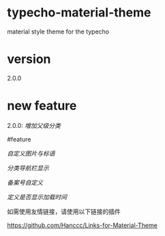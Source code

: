 # typecho-material-theme
material style theme for the typecho

# version

2.0.0

# new feature
2.0.0: _增加父级分类_

#feature

_自定义图片与标语_

_分类导航栏显示_

_备案号自定义_

_定义是否显示加载时间_

如需使用友情链接，请使用以下链接的插件

https://github.com/Hanccc/Links-for-Material-Theme

